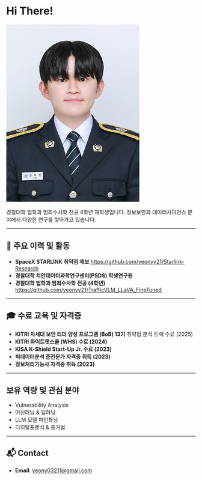 # Hi There!

![Profile](2025_3_profile.jpg)


경찰대학 법학과 범죄수사학 전공 4학년 재학생입니다.
정보보안과 데이터사이언스 분야에서 다양한 연구를 쌓아가고 있습니다.

---

## 🚀 주요 이력 및 활동

- **SpaceX STARLINK 취약점 제보**
  https://github.com/yeonyy21/Starlink-Research
- **경찰대학 치안데이터과학연구센터(PSDS) 학생연구원**
- **경찰대학 법학과 범죄수사학 전공 (4학년)**
https://github.com/yeonyy21/TrafficVLM_LLaVA_FineTuned

---

## 🎓 수료 교육 및 자격증

- **KITRI 차세대 보안 리더 양성 프로그램 (BoB) 13기** 취약점 분석 트랙 수료 (2025)
- **KITRI 화이트햇스쿨 (WHS) 수료 (2024)**
- **KISA K-Shield Start-Up Jr. 수료 (2023)**
- **빅데이터분석 준전문가 자격증 취득 (2023)**
- **정보처리기능사 자격증 취득 (2023)**


---

## 보유 역량 및 관심 분야

- Vulnerability Analysis
- 머신러닝 & 딥러닝
- LLM 모델 파인튜닝
- 디지털포렌식 & 증거법


---

## 📬 Contact

- **Email**: yeony03211@gmail.com
